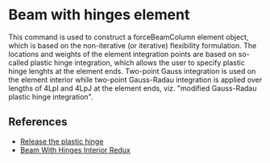 # Beam with hinges element

This command is used to construct a forceBeamColumn element object, which is based on the non-iterative (or iterative) flexibility formulation. The locations and weights of the element integration points are based on so-called plastic hinge integration, which allows the user to specify plastic hinge lenghts at the element ends. Two-point Gauss integration is used on the element interior while two-point Gauss-Radau integration is applied over lengths of 4LpI and 4LpJ at the element ends, viz. "modified Gauss-Radau plastic hinge integration".


## References
- [Release the plastic hinge](https://portwooddigital.com/2021/05/02/release-the-plastic-hinge/)
- [Beam With Hinges Interior Redux](https://portwooddigital.com/2023/11/30/beam-with-hinges-interior-redux/)
